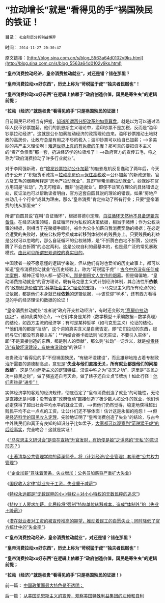 # “拉动增长”就是“看得见的手”祸国殃民的铁证！

目录： `社会阶层分析利益博羿` 

时间： `2014-11-27 20:30:47` 

原文链接：[http://blog.sina.com.cn/s/blog_5563a64d0102v9ks.html](http://blog.sina.com.cn/s/blog_5563a64d0102v9ks.html)

**“皇帝消费拉动经济，皇帝消费拉动就业”，对还是错？错在那里？**

**“皇帝消费拉动xx好东西”，历史上称为“苛税猛于虎”“独夫者民贼也”！**

**“皇帝消费拉动xx好东西”在逻辑上依赖于“政府创造价值，国民是寄生虫”的逻辑前提；**

**“拉动（经济）”就是权贵“看得见的手”只是祸国殃民的证据！**

目前国民已经相当有把握，[知道所谓再分配改革的如意算盘](../../../2014/10/21/当前“改革”局限性可见著于“再分配，五年收入翻番”.md)，就是以为可以通过滥印人民币钞票加薪。他们的凯恩斯主义理论中，滥印钞票不是加税，反而是“滥印钞票拉动经济”。这就是公仆加薪拉动经济的政策理论由来。滥印钞票推动土地财政的高房价，让政府总是有用之不尽的税入；滥印钞票可以给自已加薪；——>多美妙的共产主义理论啊！[难道世界上真的有免费的午餐](../../../2014/5/26/偏好于口号的民粹和公知，容易被公仆阶级忽悠.md)？那可真的要把资本主义的“资产负债表”那一套，扔进经济学的垃圾堆了！——>政府官方的宣传五毛，将之称为“政府消费拉动了许多行业就业”。

对于李阿强新政，在“[增发钞票拉动公仆加薪](../../../2012/12/28/从公益变成公害的“为虎作伥的民粹之路”.md)”的魅影危机反复蠢动了两年后，今天终于公开了“积极货币政策＝[拉动高房价＝保住高税收](../../../2008/8/4/楼市硬需求完全不存在.md)＝公仆加薪”的新政逻辑。官方及五毛的烟幕解释是“房地产拉动就业”，意即“皇帝消费拉动就业”。妙就妙在官方用词是“拉动”，乃无可稽查，而非“创造就业”。即便不谈官方理论的具体错误之处，反证法也可以帮助读者明白，官方这套自圆其说的理论的错误。如果“房地产拉动几十个行业”成其为理由，那么“皇帝消费”肯定拉动了所有行业；只要“皇帝消费的钱从那里来”？

所谓“自圆其说”在叫“自证循环”，根据哥德尔定理，[自征循环天然地不具备逻辑完备性](../../../2010/10/6/有神论的宗教是哲学，无神论的哲学是宗教.md)。在经济决策领域，自证循环作为私权的决策依据，相当于赌博；作为公权决策的根据，则相当于在赌搏手顺时，被作为公仆加薪自我消费奖励的根据；在必定会遭受的失败时，就被公权将亏损成本转移到体制外的贱民身上。只要贱民的利益是公权可以忽略的，那么自证循环的公权赌博，是“不折腾白白地不折腾，公权折腾了不会白折腾”的必定两利。这是公权自利的最基本的，也是最广泛的常见暴政模式。[由此可见所谓宏观调控的真实目的](../../../2014/8/27/对比罗马奴隶制与中国房奴制度，对经济增长的拉动作用.md)。

中国读者一般不愿意懂的逻辑学来说，但从他们有时也爱听的历史故事上，都可以知道“皇帝消费拉动就业”在历史经验上，称为“苛税猛于虎”！[古今中外没有任何成功案例](../../../2014/9/24/包税人制度是赤字困境中的政府，极具诱惑的吗啡型改革方案.md)，精神正常的人都一望可知[，那是御用文人宣传的烟幕](../../../2013/1/5/“有魄力，敢折腾”，掩护标准答案的烟幕.md)。但是偏偏地，“皇动消费拉动就业”的官方理论，既有马克思主义式计划经济体制，其合法性所**依赖**的“[政府创造价值”的“科学社会主义”理论的支持](http://darthvad.blog.sohu.com/302425964.html)，——>马克思主义的所有论点的论证依据，都是他们本身就已经**依赖**的逻辑依据，——>该荒谬“学术”，还有西方看得见的手的经济理论和数据的论证！

“皇帝消费拉动就业”或者说“政府开支拉动经济”，有时还变形为[“高房价拉动GDP](../../../2012/5/27/三驾马车没有拉动过增长,“唱衰中国”的可能是真相.md)”，诸如此类的论点，——>它们本身是某种（数学模型＋采编数据＝数学真理）的结论，如西方主流的经济学；有时是某种哲学（如马克思主义）论证的结论。**他们用的都是“拉动”，这个词的真实含义是自我否定，即“它们拉动的东西，起码与它们都没有真接关系”；**再结合奥卡姆法则“如无实证，不要引入实体”，即“不是真接创造的东西，都是别人的贡献”，那么则“拉动”一词含义，就是[权贵经济“有破坏没建设，有蛀虫没效益](../../../2012/1/9/试向美国经济添加中国特色.md)”的铁证！

权贵政治“看得见的手”不但祸国殃民，“有破坏没建设”，而且雄辩地抢占着专制政治所需要的道德制高点，意思是“**失业与他们直接无关，所有就业都是他们的间接政绩**”。[这是马尔萨斯主义的逻辑特征](../../../2014/11/2/马尔萨斯主义不民粹，重视逻辑和政治实用性.md)，汉语中称之为“贪天之功”，这里是“贪民之功＝掠民之财”，做了强盗还自号天命，做了婊子还自立贞节牌坊！如此行径！[他们声称是“进步”！](../../../2014/11/25/进步是个框，垃圾往里装！普选就是民主吗？是绝对真理吗？.md)

实体经济学的客观的经济规律，彻底否定了“皇帝消费创造了就业”的可能性，无论是直接还是间接；没有否定“政府驱动”直接创造了极少数人如公仆的就业，他们也必定获得了超出社会平均水平的就业工资，——>但他们仍然觉得，稳定地获得超出贱民平均不止一点点的工资，让公仆们还不够体面！估计这是永恒的抱怨！——>但是[经济科学的国民收入定理](../../../2014/11/12/国民收入定律“就业先于工资，失业重于减薪”.md)，先验地证明了“皇帝消费创造了失业”的结论，与古今中外贱民们和真正有良知的知识分子比如孟子，[大家都可以观察到“苛税猛于虎”的后验事实](../../../2010/10/3/房价高了200-－500-;税收多了200-－500-.md)，完全吻合！这就是实证！

《[“马克思主义研讨会”是否在宣扬“升官发财，有奶便是娘”之诱惑的“无私”的意识形态？](../../../2014/11/8/愚民们！谁是反对公务员自利加薪的“敌对意识形态”？.md)》

《[土著清华公共管理学院的薛澜师爷，将（计划经济/企业管理）套用进“公共权力管理”](../../../2014/11/10/公务员的体面是啥标准？贱民基本生活水平又是啥标准？.md)》

《[“企业加薪”意味着萧条，失业增加；公务员加薪将严重扩大失业](../../../2014/11/11/企业加薪意味着萧条和失业，复苏阶段就业增加，要先于薪水上涨.md)》

《[国民收入定律“就业先于工资，失业重于减薪”](../../../2014/11/12/国民收入定律“就业先于工资，失业重于减薪”.md)》

《[特权永远都是“无数民粹的小小特权＋对小小特权的无数民粹的追求”](../../../2014/11/14/从免费医疗到强制加薪，道德声讨科学的愚暴民粹！.md)》

《[特权工人要求加薪，此民粹将“强制”特权单位转移成本，造成“体制外”的（失业＋降薪）](../../../2014/11/21/国民收入定理适用复苏时期，也适合于萧条下降时期.md)》

《[潜在就业者对工资的被宣传推高的期望，推动着民工的自愿失业；同时降低了官方统计中的“失业率”](../../../2014/11/26/官媒宣传“平均工资上涨”，直接促进了失业失业，制造了民工荒；.md)》

《**“皇帝消费拉动经济，皇帝消费拉动就业”，对还是错？错在那里？**

**“皇帝消费拉动xx好东西”，历史上称为“苛税猛于虎”“独夫者民贼也”！**

**“皇帝消费拉动xx好东西”在逻辑上依赖于“政府创造价值，国民是寄生虫”的逻辑前提；**

**“拉动（经济）”就是权贵“看得见的手”只是祸国殃民的证据！**》

前一篇： [中国政策面最大特色是不透明；](../../../2014/12/9/中国政策面最大特色是不透明；.md)

后一篇： [从美国凯恩斯主义的宣传，观察美国特殊利益集团的左倾和自利](../../../2014/11/21/从美国凯恩斯主义的宣传，观察美国特殊利益集团的左倾和自利.md)

